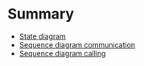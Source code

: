 # Summary

- [State diagram](./State_diagram.md)
- [Sequence diagram communication](./Sequance_diagram_communication.md)
- [Sequence diagram calling](./Sequance_diagram_calling.md)

